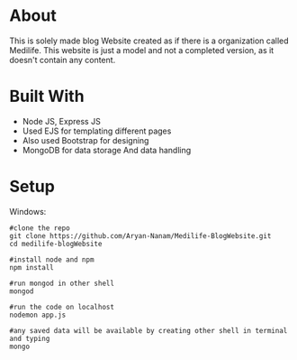 # About
This is solely made blog Website created as if there is a organization called Medilife.
This website is just a model and not a completed version, as it doesn't contain any content.
# Built With
- Node JS, Express JS
- Used EJS for templating different pages
- Also used Bootstrap for designing
- MongoDB for data storage And data handling
# Setup
Windows:
```
#clone the repo
git clone https://github.com/Aryan-Nanam/Medilife-BlogWebsite.git
cd medilife-blogWebsite

#install node and npm
npm install

#run mongod in other shell
mongod

#run the code on localhost
nodemon app.js

#any saved data will be available by creating other shell in terminal and typing
mongo

```
